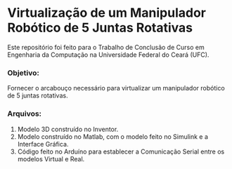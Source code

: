 # Virtualização de um Manipulador Robótico de 5 Juntas Rotativas

Este repositório foi feito para o Trabalho de Conclusão de Curso em Engenharia da Computação na Universidade Federal do Ceará (UFC).

### Objetivo:
Fornecer o arcabouço necessário para virtualizar um manipulador robótico de 5 juntas rotativas.

### Arquivos:
1. Modelo 3D construído no Inventor.
2. Modelo construído no Matlab, com o modelo feito no Simulink e a Interface Gráfica.
3. Código feito no Arduíno para establecer a Comunicação Serial entre os modelos Virtual e Real.
